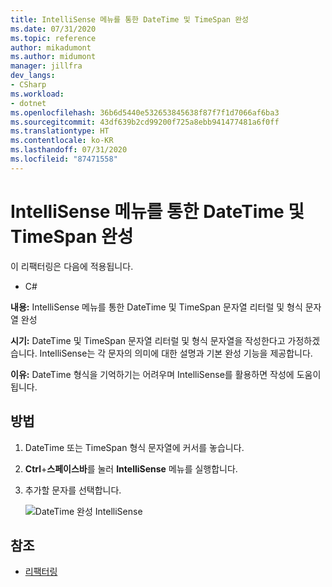 ```yaml
---
title: IntelliSense 메뉴를 통한 DateTime 및 TimeSpan 완성
ms.date: 07/31/2020
ms.topic: reference
author: mikadumont
ms.author: midumont
manager: jillfra
dev_langs:
- CSharp
ms.workload:
- dotnet
ms.openlocfilehash: 36b6d5440e532653845638f87f7f1d7066af6ba3
ms.sourcegitcommit: 43df639b2cd99200f725a8ebb941477481a6f0ff
ms.translationtype: HT
ms.contentlocale: ko-KR
ms.lasthandoff: 07/31/2020
ms.locfileid: "87471558"
---
```

# <a name="datetime-and-timespan-completion-through-intellisense-menu"></a>IntelliSense 메뉴를 통한 DateTime 및 TimeSpan 완성

이 리팩터링은 다음에 적용됩니다.

- C#

**내용:** IntelliSense 메뉴를 통한 DateTime 및 TimeSpan 문자열 리터럴 및 형식 문자열 완성

**시기:** DateTime 및 TimeSpan 문자열 리터럴 및 형식 문자열을 작성한다고 가정하겠습니다. IntelliSense는 각 문자의 의미에 대한 설명과 기본 완성 기능을 제공합니다. 

**이유:** DateTime 형식을 기억하기는 어려우며 IntelliSense를 활용하면 작성에 도움이 됩니다.

## <a name="how-to"></a>방법

1. DateTime 또는 TimeSpan 형식 문자열에 커서를 놓습니다.
2. **Ctrl**+**스페이스바**를 눌러 **IntelliSense** 메뉴를 실행합니다.
3. 추가할 문자를 선택합니다.

   ![DateTime 완성 IntelliSense](media/datetime-completion.png)

## <a name="see-also"></a>참조

- [리팩터링](../refactoring-in-visual-studio.md)
